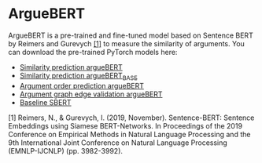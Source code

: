 # ArgueBERT
ArgueBERT is a pre-trained and fine-tuned model based on Sentence BERT by Reimers and Gurevych [[1]](https://aclanthology.org/D19-1410/) to measure the similarity of arguments.
You can download the pre-trained PyTorch models here:
* [Similarity prediction argueBERT](https://uni-duesseldorf.sciebo.de/s/bxaCDV5B9SBzFqH/download)
* [Similarity prediction argueBERT<sub>BASE</sub>](https://uni-duesseldorf.sciebo.de/s/ZTkI8umuMsd5nxv/download)
* [Argument order prediction argueBERT](https://uni-duesseldorf.sciebo.de/s/qv8IJ1pjrSBIuGE/download)
* [Argument graph edge validation argueBERT](https://uni-duesseldorf.sciebo.de/s/HquFKqgrKmzwlCd/download)
* [Baseline SBERT](https://uni-duesseldorf.sciebo.de/s/P5l3VKXyKEV7QSb/download)

[1] Reimers, N., & Gurevych, I. (2019, November). Sentence-BERT: Sentence Embeddings using Siamese BERT-Networks. In Proceedings of the 2019 Conference on Empirical Methods in Natural Language Processing and the 9th International Joint Conference on Natural Language Processing (EMNLP-IJCNLP) (pp. 3982-3992).
